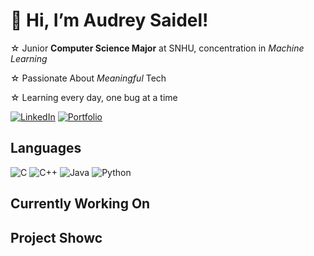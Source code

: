 # 👋 Hi, I’m Audrey Saidel!
 ☆ Junior **Computer Science Major** at SNHU, concentration in *Machine Learning*
 
 ☆  Passionate About *Meaningful* Tech
 
 ☆ Learning every day, one bug at a time

[![LinkedIn](https://img.shields.io/badge/LinkedIn-blue?style=for-the-badge&logo=linkedin&logoColor=white)](https://www.linkedin.com/in/audrey-saidel-33863b294/)
[![Portfolio](https://img.shields.io/badge/Portfolio-pink?style=for-the-badge&logo=about-dot-me&logoColor=white)](https://au1rey.github.io)

## Languages
![C](https://img.shields.io/badge/C-00599C?style=for-the-badge&logo=c&logoColor=white)
![C++](https://img.shields.io/badge/C++-00599C?style=for-the-badge&logo=c%2B%2B&logoColor=white)
![Java](https://img.shields.io/badge/Java-ED8B00?style=for-the-badge&logo=java&logoColor=white)
![Python](https://img.shields.io/badge/Python-3776AB?style=for-the-badge&logo=python&logoColor=white)

## Currently Working On

## Project Showc
